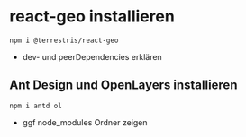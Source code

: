
# react-geo installieren

```
npm i @terrestris/react-geo
```

* dev- und peerDependencies erklären

## Ant Design und OpenLayers installieren

```
npm i antd ol
```

* ggf node_modules Ordner zeigen
